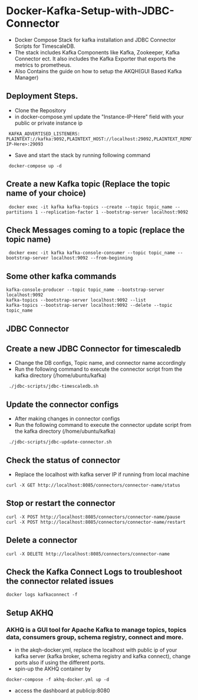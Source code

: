 # Docker-Kafka-Setup-with-JDBC-Connector
- Docker Compose Stack for kafka installation and JDBC Connector Scripts for TimescaleDB.
- The stack includes Kafka Components like Kafka, Zookeeper, Kafka Connector ect. It also includes the Kafka Exporter that exports the metrics to prometheus.
- Also Contains the guide on how to setup the AKQH(GUI Based Kafka Manager)

## Deployment Steps.
- Clone the Repository
- in docker-compose.yml update the "Instance-IP-Here" field with your public or private instance ip
```
 KAFKA_ADVERTISED_LISTENERS: PLAINTEXT://kafka:9092,PLAINTEXT_HOST://localhost:29092,PLAINTEXT_REMOTE_HOST://<Instance-IP-Here>:29093
```
- Save and start the stack by running following command
```
 docker-compose up -d
```

## Create a new Kafka topic (Replace the topic name of your choice)
```
 docker exec -it kafka kafka-topics --create --topic topic_name --partitions 1 --replication-factor 1 --bootstrap-server localhost:9092
```

## Check Messages coming to a topic (replace the topic name)
```
 docker exec -it kafka kafka-console-consumer --topic topic_name --bootstrap-server localhost:9092 --from-beginning
```

## Some other kafka commands
```
kafka-console-producer --topic topic_name --bootstrap-server localhost:9092
kafka-topics --bootstrap-server localhost:9092 --list
kafka-topics --bootstrap-server localhost:9092 --delete --topic topic_name
```

## JDBC Connector

## Create a new JDBC Connector for timescaledb
- Change the DB configs, Topic name, and connector name accordingly
- Run the following command to execute the connector script from the kafka directory (/home/ubuntu/kafka)
```
 ./jdbc-scripts/jdbc-timescaledb.sh
```

## Update the connector configs
- After making changes in connector configs
- Run the following command to execute the connector update script from the kafka directory (/home/ubuntu/kafka)
```
 ./jdbc-scripts/jdbc-update-connector.sh
```

## Check the status of connector
- Replace the localhost with kafka server IP if running from local machine
```
curl -X GET http://localhost:8085/connectors/connector-name/status
```
## Stop or restart the connector
```
curl -X POST http://localhost:8085/connectors/connector-name/pause
curl -X POST http://localhost:8085/connectors/connector-name/restart
```
## Delete a connector
```
curl -X DELETE http://localhost:8085/connectors/connector-name
```

## Check the Kafka Connect Logs to troubleshoot the connector related issues
```
docker logs kafkaconnect -f
```

## Setup AKHQ 
### AKHQ is a GUI tool for Apache Kafka to manage topics, topics data, consumers group, schema registry, connect and more.

- in the akqh-docker.yml, replace the localhost with public ip of your kafka server (kafka broker, schema registry and kafka connect), change ports also if using the different ports.
- spin-up the AKHQ container by
```
docker-compose -f akhq-docker.yml up -d
```
- access the dashboard at publicip:8080
  




